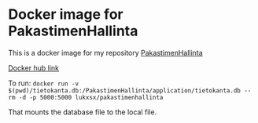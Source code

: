 # Docker image for PakastimenHallinta
This is a docker image for my repository [PakastimenHallinta](https://github.com/Lukxsx/PakastimenHallinta)

[Docker hub link](https://hub.docker.com/repository/docker/lukxsx/pakastimenhallinta)

To run:
```docker run -v $(pwd)/tietokanta.db:/PakastimenHallinta/application/tietokanta.db --rm -d -p 5000:5000 lukxsx/pakastimenhallinta```

That mounts the database file to the local file. 
